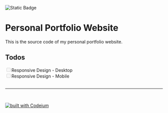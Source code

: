 ![Static Badge](https://img.shields.io/badge/Status-Under_Construction-blue)


<h1>Personal Portfolio Website</h1>
This is the source code of my personal portfolio website.

<br>

<h2>Todos</h2>
<input type="checkbox" disabled>Responsive Design - Desktop</input><br>
<input type="checkbox" disabled>Responsive Design - Mobile</input>

<br>
<br>

<hr>
<br>

[![built with Codeium][codium-badge]][codium-url]

[codium-badge]: https://codeium.com/badges/main
[codium-url]: https://codeium.com